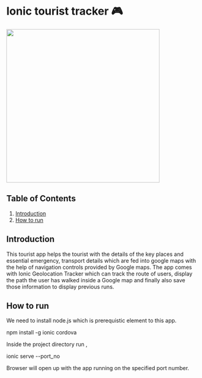 # Ionic tourist tracker 🎮

<img src="https://drive.google.com/open?id=1XRSFXP4VpI2wk-oq_0mqLOsLW0EnMv7a" width="400" />


## Table of Contents

1. [Introduction](#Introduction)
2. [How to run](#How-to-run)

## Introduction 

This tourist app helps the tourist with the details of the key places and essential emergency, transport details which are fed into google maps with the help of navigation controls provided by Google maps. 
The app comes with Ionic Geolocation Tracker which can track the route of users, display the path the user has walked inside a Google map and finally also save those information to display previous runs.

## How to run

We need to install node.js which is prerequistic element to this app.

npm install -g ionic cordova

Inside the project directory run , 

ionic serve --port_no

Browser will open up with the app running on the specified port number.
